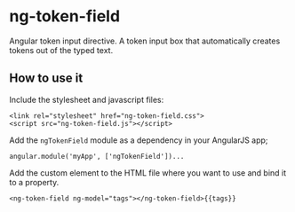 # ng-token-field
Angular token input directive. A token input box that automatically creates tokens out of the typed text.

## How to use it

Include the stylesheet and javascript files:
```
<link rel="stylesheet" href="ng-token-field.css"> 
<script src="ng-token-field.js"></script>
```

Add the `ngTokenField` module as a dependency in your AngularJS app;
```
angular.module('myApp', ['ngTokenField'])...
```

Add the custom element <ng-token-field> to the HTML file where you want to use and bind it to a property. 
```
<ng-token-field ng-model="tags"></ng-token-field>{{tags}}
```

